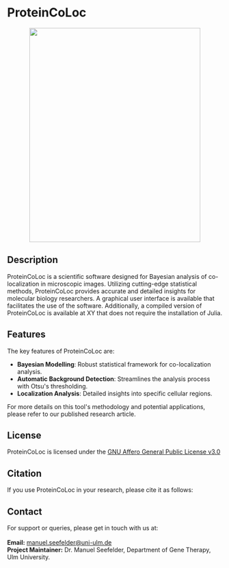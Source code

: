 # ProteinCoLoc
<p align="center"> <img src = "logo.png" width = 400 height = 500> </p>

## Description
ProteinCoLoc is a scientific software designed for Bayesian analysis of co-localization in microscopic images. Utilizing cutting-edge statistical methods, ProteinCoLoc provides accurate and detailed insights for molecular biology researchers. A graphical user interface is available that facilitates the use of the software. Additionally, a compiled version of ProteinCoLoc is available at XY that does not require the installation of Julia. 


## Features
The key features of ProteinCoLoc are: 

- **Bayesian Modelling**: Robust statistical framework for co-localization analysis.
- **Automatic Background Detection**: Streamlines the analysis process with Otsu's thresholding.
- **Localization Analysis**: Detailed insights into specific cellular regions.

For more details on this tool's methodology and potential applications, please refer to our published <a> research article</a>.

## License
ProteinCoLoc is licensed under the <a href = "https://www.gnu.org/licenses/agpl-3.0.en.html"> GNU Affero General Public License v3.0 </a>

## Citation
If you use ProteinCoLoc in your research, please cite it as follows:

## Contact
For support or queries, please get in touch with us at: </br></br>
  <b>Email:</b> manuel.seefelder@uni-ulm.de </br>
  <b>Project Maintainer:</b> Dr. Manuel Seefelder, Department of Gene Therapy, Ulm University. 
